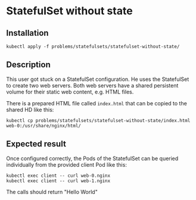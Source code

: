 # StatefulSet without state

## Installation
```
kubectl apply -f problems/statefulsets/statefulset-without-state/
```

## Description

This user got stuck on a StatefulSet configuration. He uses the StatefulSet to create two web servers. Both web servers have a shared persistent volume for their static web content, e.g. HTML files.

There is a prepared HTML file called `index.html` that can be copied to the shared HD like this:

```
kubectl cp problems/statefulsets/statefulset-without-state/index.html web-0:/usr/share/nginx/html/
```

## Expected result

Once configured correctly, the Pods of the StatefulSet can be queried individually from the provided client Pod like this:
```
kubectl exec client -- curl web-0.nginx
kubectl exec client -- curl web-1.nginx
```
The calls should return "Hello World" 